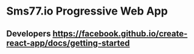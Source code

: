 # Sms77.io Progressive Web App

## Developers https://facebook.github.io/create-react-app/docs/getting-started
